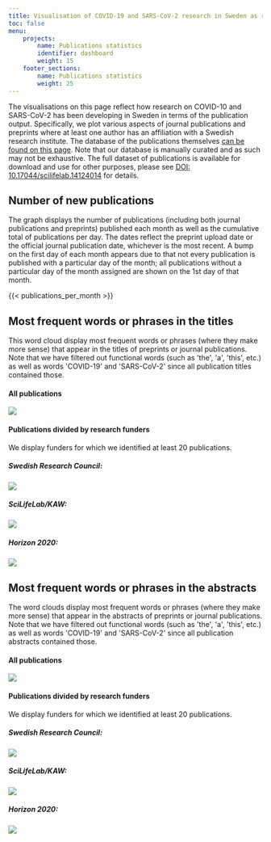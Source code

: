 ```yaml
---
title: Visualisation of COVID-19 and SARS-CoV-2 research in Sweden as reflected in publications
toc: false
menu:
    projects:
        name: Publications statistics
        identifier: dashboard
        weight: 15
    footer_sections:
        name: Publications statistics
        weight: 25
---
```

The visualisations on this page reflect how research on COVID-10 and SARS-CoV-2 has been developing in Sweden in terms of the publication output. Specifically, we plot various aspects of journal publications and preprints where at least one author has an affiliation with a Swedish research institute. The database of the publications themselves [can be found on this page](/publications/). Note that our database is manually curated and as such may not be exhaustive. The full dataset of publications is available for download and use for other purposes, please see [DOI: 10.17044/scilifelab.14124014](https://doi.org/10.17044/scilifelab.14124014) for details.

## Number of new publications

The graph displays the number of publications (including both journal publications and preprints) published each month as well as the cumulative total of publications per day. The dates reflect the preprint upload date or the official journal publication date, whichever is the most recent. A bump on the first day of each month appears due to that not every publication is published with a particular day of the month; all publications without a particular day of the month assigned are shown on the 1st day of that month.

<div class="table-responsive">
{{< publications_per_month >}}
</div>

## Most frequent words or phrases in the titles

This word cloud display most frequent words or phrases (where they make more sense) that appear in the titles of preprints or journal publications. Note that we have filtered out functional words (such as 'the', 'a', 'this', etc.) as well as words 'COVID-19' and 'SARS-CoV-2' since all publication titles contained those.

#### All publications

<div class="row my-4"><div class="col-md-8"><img src="https://dc-dynamic.dckube.scilifelab.se/covid-portal/titles_all.png"></div></div>

#### Publications divided by research funders

We display funders for which we identified at least 20 publications.

<div class="container"> <div class="row mt-2"> <div class="col-md mr-4"> <div class="row"> <h5>Swedish Research Council:</h5> </div> <div class="row"> <img src="https://dc-dynamic.dckube.scilifelab.se/covid-portal/titles_vr.png"> </div> </div> <div class="col-md mr-4"> <div class="row"> <h5>SciLifeLab/KAW:</h5> </div> <div class="row"> <img src="https://dc-dynamic.dckube.scilifelab.se/covid-portal/titles_kaw.png"> </div> </div> <div class="col-md"> <div class="row"> <h5>Horizon 2020:</h5> </div> <div class="row"> <img src="https://dc-dynamic.dckube.scilifelab.se/covid-portal/titles_h2020.png"> </div> </div> </div> </div>

## Most frequent words or phrases in the abstracts

The word clouds display most frequent words or phrases (where they make more sense) that appear in the abstracts of preprints or journal publications. Note that we have filtered out functional words (such as 'the', 'a', 'this', etc.) as well as words 'COVID-19' and 'SARS-CoV-2' since all publication abstracts contained those.

#### All publications

<div class="row my-4"><div class="col-md-8"><img src="https://dc-dynamic.dckube.scilifelab.se/covid-portal/abstracts_all.png"></div></div>

#### Publications divided by research funders

We display funders for which we identified at least 20 publications.

<div class="container"> <div class="row mt-2"> <div class="col-md mr-4"> <div class="row"> <h5>Swedish Research Council:</h5> </div> <div class="row"> <img src="https://dc-dynamic.dckube.scilifelab.se/covid-portal/abstracts_vr.png"> </div> </div> <div class="col-md mr-4"> <div class="row"> <h5>SciLifeLab/KAW:</h5> </div> <div class="row"> <img src="https://dc-dynamic.dckube.scilifelab.se/covid-portal/abstracts_kaw.png"> </div> </div> <div class="col-md"> <div class="row"> <h5>Horizon 2020:</h5> </div> <div class="row"> <img src="https://dc-dynamic.dckube.scilifelab.se/covid-portal/abstracts_h2020.png"> </div> </div> </div> </div>
